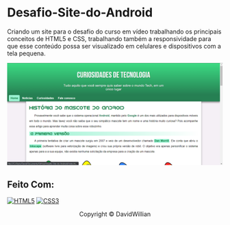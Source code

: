 # Desafio-Site-do-Android
Criando um site para o desafio do curso em vídeo trabalhando os principais conceitos de HTML5 e CSS, trabalhando também a responsividade para que esse conteúdo possa ser visualizado em celulares e dispositivos com a tela pequena.

<img src="conteudo/imagens/tela.png" alt="exemplo imagem">

## Feito Com:
[![HTML5](https://img.shields.io/badge/HTML5-E34F26?style=for-the-badge&logo=html5&logoColor=white)](https://developer.mozilla.org/pt-BR/docs/Web/HTML)
[![CSS3](https://img.shields.io/badge/CSS3-1572B6?style=for-the-badge&logo=css3&logoColor=white)](https://developer.mozilla.org/pt-BR/docs/Web/CSS)

<p align="center">Copyright © DavidWillian</p>
